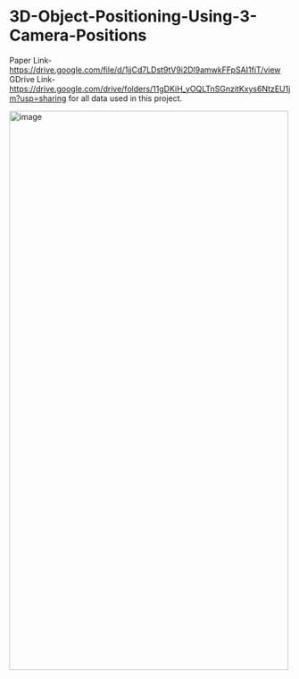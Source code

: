 # 3D-Object-Positioning-Using-3-Camera-Positions
Paper Link- https://drive.google.com/file/d/1jjCd7LDst9tV9i2Dl9amwkFFpSAI1fiT/view
GDrive Link- https://drive.google.com/drive/folders/11gDKiH_yOQLTnSGnzitKxys6NtzEU1jm?usp=sharing
for all data used in this project.

<img width="500" height="1000" alt="image" src="https://github.com/user-attachments/assets/3b5f8909-8af7-438e-a73e-9132e29cef21" />
